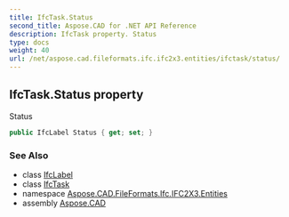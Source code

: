 ```yaml
---
title: IfcTask.Status
second_title: Aspose.CAD for .NET API Reference
description: IfcTask property. Status
type: docs
weight: 40
url: /net/aspose.cad.fileformats.ifc.ifc2x3.entities/ifctask/status/
---
```

## IfcTask.Status property

Status

```csharp
public IfcLabel Status { get; set; }
```

### See Also

* class [IfcLabel](../../../aspose.cad.fileformats.ifc.ifc2x3.types/ifclabel/)
* class [IfcTask](../)
* namespace [Aspose.CAD.FileFormats.Ifc.IFC2X3.Entities](../../ifctask/)
* assembly [Aspose.CAD](../../../)


